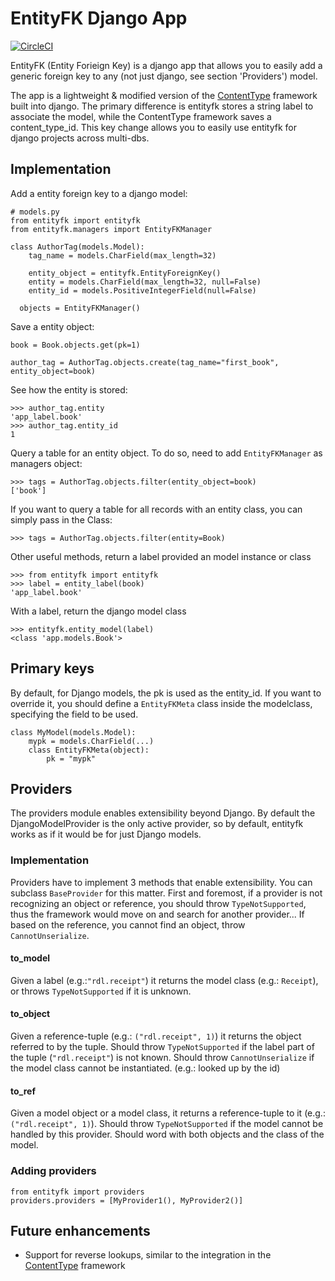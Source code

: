 # EntityFK Django App

[![CircleCI](https://circleci.com/gh/infoscout/entityfk.svg?style=svg)](https://circleci.com/gh/infoscout/entityfk)

EntityFK (Entity Forieign Key) is a django app that allows you to easily add a generic foreign key to any (not just django, see section 'Providers') model.

The app is a lightweight & modified version of the [ContentType](https://docs.djangoproject.com/en/dev/ref/contrib/contenttypes/) framework built into django. The primary difference is entityfk stores a string label to associate the model, while the ContentType framework saves a content_type_id. This key change allows you to easily use entityfk for django projects across multi-dbs.

## Implementation

Add a entity foreign key to a django model:

    # models.py
    from entityfk import entityfk
    from entityfk.managers import EntityFKManager

    class AuthorTag(models.Model):
        tag_name = models.CharField(max_length=32)

        entity_object = entityfk.EntityForeignKey()
        entity = models.CharField(max_length=32, null=False)
        entity_id = models.PositiveIntegerField(null=False)

      objects = EntityFKManager()

Save a entity object:

    book = Book.objects.get(pk=1)

    author_tag = AuthorTag.objects.create(tag_name="first_book", entity_object=book)

See how the entity is stored:

    >>> author_tag.entity
    'app_label.book'
    >>> author_tag.entity_id
    1

Query a table for an entity object. To do so, need to add `EntityFKManager` as managers object:

    >>> tags = AuthorTag.objects.filter(entity_object=book)
    ['book']

If you want to query a table for all records with an entity class, you can simply pass in the Class:

    >>> tags = AuthorTag.objects.filter(entity=Book)

Other useful methods, return a label provided an model instance or class

    >>> from entityfk import entityfk
    >>> label = entity_label(book)
    'app_label.book'

With a label, return the django model class

    >>> entityfk.entity_model(label)
    <class 'app.models.Book'>

## Primary keys
By default, for Django models, the pk is used as the entity_id. If you want to override it, you should define a `EntityFKMeta` class inside the modelclass, specifying the field to be used.

    class MyModel(models.Model):
        mypk = models.CharField(...)
        class EntityFKMeta(object):
            pk = "mypk"

## Providers

The providers module enables extensibility beyond Django. By default the DjangoModelProvider is the only active provider, so by default, entityfk works as if it would be for just Django models.

### Implementation

Providers have to implement 3 methods that enable extensibility. You can subclass `BaseProvider` for this matter. First and foremost, if a provider is not recognizing an object or reference, you should throw `TypeNotSupported`, thus the framework would move on and search for another provider... If based on the reference, you cannot find an object, throw `CannotUnserialize`.

#### to_model
Given a label (e.g.:`"rdl.receipt"`) it returns the model class (e.g.: `Receipt`), or throws `TypeNotSupported` if it is unknown.

#### to_object
Given a reference-tuple (e.g.: `("rdl.receipt", 1)`) it returns the object referred to by the tuple.
Should throw `TypeNotSupported` if the label part of the tuple (`"rdl.receipt"`) is not known.
Should throw `CannotUnserialize` if the model class cannot be instantiated. (e.g.: looked up by the id)

#### to_ref
Given a model object or a model class, it returns a reference-tuple to it (e.g.: `("rdl.receipt", 1)`).
Should throw `TypeNotSupported` if the model cannot be handled by this provider.
Should word with both objects and the class of the model.

### Adding providers

    from entityfk import providers
    providers.providers = [MyProvider1(), MyProvider2()]

## Future enhancements

* Support for reverse lookups, similar to the integration in the [ContentType](https://docs.djangoproject.com/en/dev/ref/contrib/contenttypes/#reverse-generic-relations) framework
